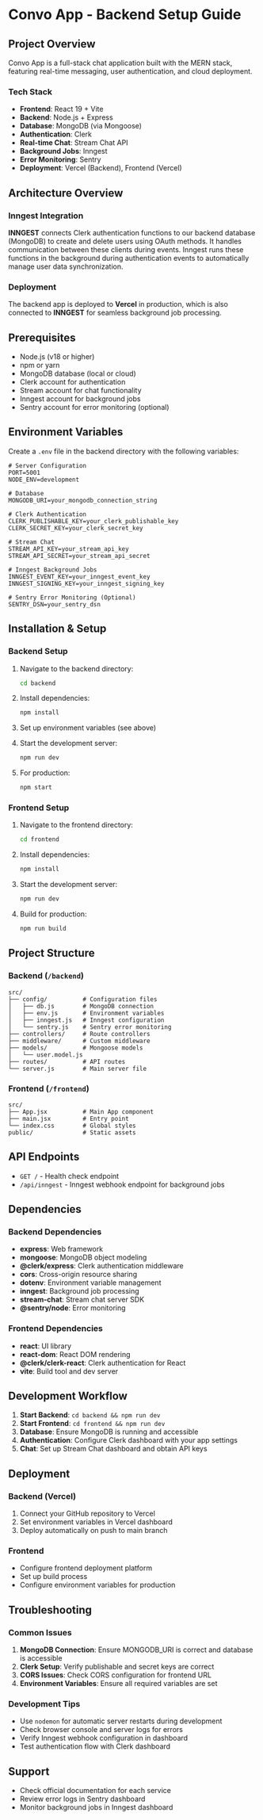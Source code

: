 # Convo App - Backend Setup Guide

## Project Overview

Convo App is a full-stack chat application built with the MERN stack, featuring real-time messaging, user authentication, and cloud deployment.

### Tech Stack

- **Frontend**: React 19 + Vite
- **Backend**: Node.js + Express
- **Database**: MongoDB (via Mongoose)
- **Authentication**: Clerk
- **Real-time Chat**: Stream Chat API
- **Background Jobs**: Inngest
- **Error Monitoring**: Sentry
- **Deployment**: Vercel (Backend), Frontend (Vercel)

## Architecture Overview

### Inngest Integration

**INNGEST** connects Clerk authentication functions to our backend database (MongoDB) to create and delete users using OAuth methods. It handles communication between these clients during events. Inngest runs these functions in the background during authentication events to automatically manage user data synchronization.

### Deployment

The backend app is deployed to **Vercel** in production, which is also connected to **INNGEST** for seamless background job processing.

## Prerequisites

- Node.js (v18 or higher)
- npm or yarn
- MongoDB database (local or cloud)
- Clerk account for authentication
- Stream account for chat functionality
- Inngest account for background jobs
- Sentry account for error monitoring (optional)

## Environment Variables

Create a `.env` file in the backend directory with the following variables:

```env
# Server Configuration
PORT=5001
NODE_ENV=development

# Database
MONGODB_URI=your_mongodb_connection_string

# Clerk Authentication
CLERK_PUBLISHABLE_KEY=your_clerk_publishable_key
CLERK_SECRET_KEY=your_clerk_secret_key

# Stream Chat
STREAM_API_KEY=your_stream_api_key
STREAM_API_SECRET=your_stream_api_secret

# Inngest Background Jobs
INNGEST_EVENT_KEY=your_inngest_event_key
INNGEST_SIGNING_KEY=your_inngest_signing_key

# Sentry Error Monitoring (Optional)
SENTRY_DSN=your_sentry_dsn
```

## Installation & Setup

### Backend Setup

1. Navigate to the backend directory:

   ```bash
   cd backend
   ```

2. Install dependencies:

   ```bash
   npm install
   ```

3. Set up environment variables (see above)

4. Start the development server:

   ```bash
   npm run dev
   ```

5. For production:
   ```bash
   npm start
   ```

### Frontend Setup

1. Navigate to the frontend directory:

   ```bash
   cd frontend
   ```

2. Install dependencies:

   ```bash
   npm install
   ```

3. Start the development server:

   ```bash
   npm run dev
   ```

4. Build for production:
   ```bash
   npm run build
   ```

## Project Structure

### Backend (`/backend`)

```
src/
├── config/          # Configuration files
│   ├── db.js        # MongoDB connection
│   ├── env.js       # Environment variables
│   ├── inngest.js   # Inngest configuration
│   └── sentry.js    # Sentry error monitoring
├── controllers/     # Route controllers
├── middleware/      # Custom middleware
├── models/          # Mongoose models
│   └── user.model.js
├── routes/          # API routes
└── server.js        # Main server file
```

### Frontend (`/frontend`)

```
src/
├── App.jsx          # Main App component
├── main.jsx         # Entry point
└── index.css        # Global styles
public/              # Static assets
```

## API Endpoints

- `GET /` - Health check endpoint
- `/api/inngest` - Inngest webhook endpoint for background jobs

## Dependencies

### Backend Dependencies

- **express**: Web framework
- **mongoose**: MongoDB object modeling
- **@clerk/express**: Clerk authentication middleware
- **cors**: Cross-origin resource sharing
- **dotenv**: Environment variable management
- **inngest**: Background job processing
- **stream-chat**: Stream chat server SDK
- **@sentry/node**: Error monitoring

### Frontend Dependencies

- **react**: UI library
- **react-dom**: React DOM rendering
- **@clerk/clerk-react**: Clerk authentication for React
- **vite**: Build tool and dev server

## Development Workflow

1. **Start Backend**: `cd backend && npm run dev`
2. **Start Frontend**: `cd frontend && npm run dev`
3. **Database**: Ensure MongoDB is running and accessible
4. **Authentication**: Configure Clerk dashboard with your app settings
5. **Chat**: Set up Stream Chat dashboard and obtain API keys

## Deployment

### Backend (Vercel)

1. Connect your GitHub repository to Vercel
2. Set environment variables in Vercel dashboard
3. Deploy automatically on push to main branch

### Frontend

- Configure frontend deployment platform
- Set up build process
- Configure environment variables for production

## Troubleshooting

### Common Issues

1. **MongoDB Connection**: Ensure MONGODB_URI is correct and database is accessible
2. **Clerk Setup**: Verify publishable and secret keys are correct
3. **CORS Issues**: Check CORS configuration for frontend URL
4. **Environment Variables**: Ensure all required variables are set

### Development Tips

- Use `nodemon` for automatic server restarts during development
- Check browser console and server logs for errors
- Verify Inngest webhook configuration in dashboard
- Test authentication flow with Clerk dashboard

## Support

- Check official documentation for each service
- Review error logs in Sentry dashboard
- Monitor background jobs in Inngest dashboard
